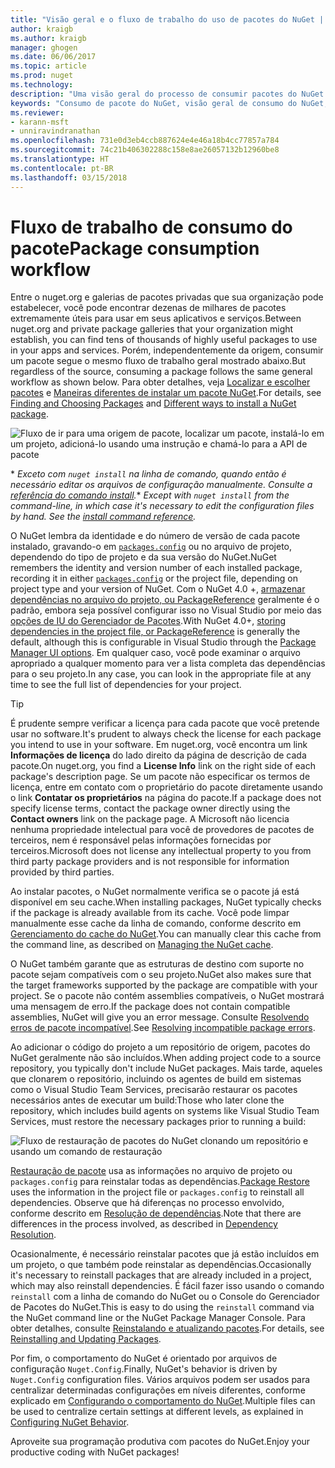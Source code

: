 ```yaml
---
title: "Visão geral e o fluxo de trabalho do uso de pacotes do NuGet | Microsoft Docs"
author: kraigb
ms.author: kraigb
manager: ghogen
ms.date: 06/06/2017
ms.topic: article
ms.prod: nuget
ms.technology: 
description: "Uma visão geral do processo de consumir pacotes do NuGet em um projeto, com links para outras partes específicas do processo."
keywords: "Consumo de pacote do NuGet, visão geral de consumo do NuGet, fluxo de trabalho de consumo do NuGet, fluxo de trabalho de consumo do pacote, visão geral de consumo do pacote"
ms.reviewer:
- karann-msft
- unniravindranathan
ms.openlocfilehash: 731e0d3eb4ccb887624e4e46a18b4cc77857a784
ms.sourcegitcommit: 74c21b406302288c158e8ae26057132b12960be8
ms.translationtype: HT
ms.contentlocale: pt-BR
ms.lasthandoff: 03/15/2018
---
```

# <a name="package-consumption-workflow"></a><span data-ttu-id="d9007-104">Fluxo de trabalho de consumo do pacote</span><span class="sxs-lookup"><span data-stu-id="d9007-104">Package consumption workflow</span></span>

<span data-ttu-id="d9007-105">Entre o nuget.org e galerias de pacotes privadas que sua organização pode estabelecer, você pode encontrar dezenas de milhares de pacotes extremamente úteis para usar em seus aplicativos e serviços.</span><span class="sxs-lookup"><span data-stu-id="d9007-105">Between nuget.org and private package galleries that your organization might establish, you can find tens of thousands of highly useful packages to use in your apps and services.</span></span> <span data-ttu-id="d9007-106">Porém, independentemente da origem, consumir um pacote segue o mesmo fluxo de trabalho geral mostrado abaixo.</span><span class="sxs-lookup"><span data-stu-id="d9007-106">But regardless of the source, consuming a package follows the same general workflow as shown below.</span></span> <span data-ttu-id="d9007-107">Para obter detalhes, veja [Localizar e escolher pacotes](../consume-packages/finding-and-choosing-packages.md) e [Maneiras diferentes de instalar um pacote NuGet](ways-to-install-a-package.md).</span><span class="sxs-lookup"><span data-stu-id="d9007-107">For details, see [Finding and Choosing Packages](../consume-packages/finding-and-choosing-packages.md) and [Different ways to install a NuGet package](ways-to-install-a-package.md).</span></span>

![Fluxo de ir para uma origem de pacote, localizar um pacote, instalá-lo em um projeto, adicioná-lo usando uma instrução e chamá-lo para a API de pacote](media/Overview-01-GeneralFlow.png)

<span data-ttu-id="d9007-109">\* _Exceto com `nuget install` na linha de comando, quando então é necessário editar os arquivos de configuração manualmente. Consulte a [referência do comando install](../tools/cli-ref-install.md)._</span><span class="sxs-lookup"><span data-stu-id="d9007-109">\* _Except with `nuget install` from the command-line, in which case it's necessary to edit the configuration files by hand. See the [install command reference](../tools/cli-ref-install.md)._</span></span>

<span data-ttu-id="d9007-110">O NuGet lembra da identidade e do número de versão de cada pacote instalado, gravando-o em [`packages.config`](../reference/packages-config.md) ou no arquivo de projeto, dependendo do tipo de projeto e da sua versão do NuGet.</span><span class="sxs-lookup"><span data-stu-id="d9007-110">NuGet remembers the identity and version number of each installed package, recording it in either [`packages.config`](../reference/packages-config.md) or the project file, depending on project type and your version of NuGet.</span></span> <span data-ttu-id="d9007-111">Com o NuGet 4.0 +, [armazenar dependências no arquivo do projeto, ou PackageReference](../consume-packages/package-references-in-project-files.md) geralmente é o padrão, embora seja possível configurar isso no Visual Studio por meio das [opções de IU do Gerenciador de Pacotes](../tools/package-manager-ui.md).</span><span class="sxs-lookup"><span data-stu-id="d9007-111">With NuGet 4.0+, [storing dependencies in the project file, or PackageReference](../consume-packages/package-references-in-project-files.md) is generally the default, although this is configurable in Visual Studio through the [Package Manager UI options](../tools/package-manager-ui.md).</span></span> <span data-ttu-id="d9007-112">Em qualquer caso, você pode examinar o arquivo apropriado a qualquer momento para ver a lista completa das dependências para o seu projeto.</span><span class="sxs-lookup"><span data-stu-id="d9007-112">In any case, you can look in the appropriate file at any time to see the full list of dependencies for your project.</span></span>

> [!Tip]
> <span data-ttu-id="d9007-113">É prudente sempre verificar a licença para cada pacote que você pretende usar no software.</span><span class="sxs-lookup"><span data-stu-id="d9007-113">It's prudent to always check the license for each package you intend to use in your software.</span></span> <span data-ttu-id="d9007-114">Em nuget.org, você encontra um link **Informações de licença** do lado direito da página de descrição de cada pacote.</span><span class="sxs-lookup"><span data-stu-id="d9007-114">On nuget.org, you find a **License Info** link on the right side of each package's description page.</span></span> <span data-ttu-id="d9007-115">Se um pacote não especificar os termos de licença, entre em contato com o proprietário do pacote diretamente usando o link **Contatar os proprietários** na página do pacote.</span><span class="sxs-lookup"><span data-stu-id="d9007-115">If a package does not specify license terms, contact the package owner directly using the **Contact owners** link on the package page.</span></span> <span data-ttu-id="d9007-116">A Microsoft não licencia nenhuma propriedade intelectual para você de provedores de pacotes de terceiros, nem é responsável pelas informações fornecidas por terceiros.</span><span class="sxs-lookup"><span data-stu-id="d9007-116">Microsoft does not license any intellectual property to you from third party package providers and is not responsible for information provided by third parties.</span></span>

<span data-ttu-id="d9007-117">Ao instalar pacotes, o NuGet normalmente verifica se o pacote já está disponível em seu cache.</span><span class="sxs-lookup"><span data-stu-id="d9007-117">When installing packages, NuGet typically checks if the package is already available from its cache.</span></span> <span data-ttu-id="d9007-118">Você pode limpar manualmente esse cache da linha de comando, conforme descrito em [Gerenciamento do cache do NuGet](../consume-packages/managing-the-nuget-cache.md).</span><span class="sxs-lookup"><span data-stu-id="d9007-118">You can manually clear this cache from the command line, as described on [Managing the NuGet cache](../consume-packages/managing-the-nuget-cache.md).</span></span>

<span data-ttu-id="d9007-119">O NuGet também garante que as estruturas de destino com suporte no pacote sejam compatíveis com o seu projeto.</span><span class="sxs-lookup"><span data-stu-id="d9007-119">NuGet also makes sure that the target frameworks supported by the package are compatible with your project.</span></span> <span data-ttu-id="d9007-120">Se o pacote não contém assemblies compatíveis, o NuGet mostrará uma mensagem de erro.</span><span class="sxs-lookup"><span data-stu-id="d9007-120">If the package does not contain compatible assemblies, NuGet will give you an error message.</span></span> <span data-ttu-id="d9007-121">Consulte [Resolvendo erros de pacote incompatível](dependency-resolution.md#resolving-incompatible-package-errors).</span><span class="sxs-lookup"><span data-stu-id="d9007-121">See [Resolving incompatible package errors](dependency-resolution.md#resolving-incompatible-package-errors).</span></span>

<span data-ttu-id="d9007-122">Ao adicionar o código do projeto a um repositório de origem, pacotes do NuGet geralmente não são incluídos.</span><span class="sxs-lookup"><span data-stu-id="d9007-122">When adding project code to a source repository, you typically don't include NuGet packages.</span></span> <span data-ttu-id="d9007-123">Mais tarde, aqueles que clonarem o repositório, incluindo os agentes de build em sistemas como o Visual Studio Team Services, precisarão restaurar os pacotes necessários antes de executar um build:</span><span class="sxs-lookup"><span data-stu-id="d9007-123">Those who later clone the repository, which includes build agents on systems like Visual Studio Team Services, must restore the necessary packages prior to running a build:</span></span>

![Fluxo de restauração de pacotes do NuGet clonando um repositório e usando um comando de restauração](media/Overview-02-RestoreFlow.png)

<span data-ttu-id="d9007-125">[Restauração de pacote](../consume-packages/package-restore.md) usa as informações no arquivo de projeto ou `packages.config` para reinstalar todas as dependências.</span><span class="sxs-lookup"><span data-stu-id="d9007-125">[Package Restore](../consume-packages/package-restore.md) uses the information in the project file or `packages.config` to reinstall all dependencies.</span></span> <span data-ttu-id="d9007-126">Observe que há diferenças no processo envolvido, conforme descrito em [Resolução de dependências](../consume-packages/dependency-resolution.md).</span><span class="sxs-lookup"><span data-stu-id="d9007-126">Note that there are differences in the process involved, as described in [Dependency Resolution](../consume-packages/dependency-resolution.md).</span></span>

<span data-ttu-id="d9007-127">Ocasionalmente, é necessário reinstalar pacotes que já estão incluídos em um projeto, o que também pode reinstalar as dependências.</span><span class="sxs-lookup"><span data-stu-id="d9007-127">Occasionally it's necessary to reinstall packages that are already included in a project, which may also reinstall dependencies.</span></span> <span data-ttu-id="d9007-128">É fácil fazer isso usando o comando `reinstall` com a linha de comando do NuGet ou o Console do Gerenciador de Pacotes do NuGet.</span><span class="sxs-lookup"><span data-stu-id="d9007-128">This is easy to do using the `reinstall` command via the NuGet command line or the NuGet Package Manager Console.</span></span> <span data-ttu-id="d9007-129">Para obter detalhes, consulte [Reinstalando e atualizando pacotes](../consume-packages/reinstalling-and-updating-packages.md).</span><span class="sxs-lookup"><span data-stu-id="d9007-129">For details, see [Reinstalling and Updating Packages](../consume-packages/reinstalling-and-updating-packages.md).</span></span>

<span data-ttu-id="d9007-130">Por fim, o comportamento do NuGet é orientado por arquivos de configuração `Nuget.Config`.</span><span class="sxs-lookup"><span data-stu-id="d9007-130">Finally, NuGet's behavior is driven by `Nuget.Config` configuration files.</span></span> <span data-ttu-id="d9007-131">Vários arquivos podem ser usados para centralizar determinadas configurações em níveis diferentes, conforme explicado em [Configurando o comportamento do NuGet](../consume-packages/configuring-nuget-behavior.md).</span><span class="sxs-lookup"><span data-stu-id="d9007-131">Multiple files can be used to centralize certain settings at different levels, as explained in [Configuring NuGet Behavior](../consume-packages/configuring-nuget-behavior.md).</span></span>

<span data-ttu-id="d9007-132">Aproveite sua programação produtiva com pacotes do NuGet.</span><span class="sxs-lookup"><span data-stu-id="d9007-132">Enjoy your productive coding with NuGet packages!</span></span>
